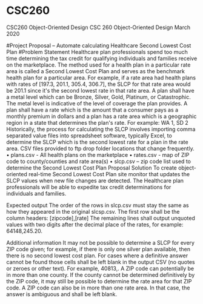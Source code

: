 # CSC260
CSC260 Object-Oriented Design
CSC 260 Object-Oriented Design
March 2020

#Project Proposal – Automate calculating Healthcare Second Lowest Cost Plan
#Problem Statement
Healthcare plan professionals spend too much time determining the tax credit for qualifying individuals and families receive on the marketplace.  The method used for a health plan in a particular rate area is called a Second Lowest Cost Plan and serves as the benchmark health plan for a particular area.
For example, if a rate area had health plans with rates of [197.3, 201.1, 305.4, 306.7], the SLCP for that rate area would be 201.1 since it's the second lowest rate in that rate area.
A plan shall have a metal level which can be Bronze, Silver, Gold, Platinum, or Catastrophic. The metal level is indicative of the level of coverage the plan provides. 
A plan shall have a rate which is the amount that a consumer pays as a monthly premium in dollars and a plan has a rate area which is a geographic region in a state that determines the plan's rate.  For example: WA 1, SD 2
Historically, the process for calculating the SLCP involves importing comma separated value files into spreadsheet software, typically Excel, to determine the SLCP which is the second lowest rate for a plan in the rate area.
CSV files provided to ftp drop folder locations that change frequently.
•	plans.csv - All health plans on the marketplace
•	rates.csv - map of ZIP code to county/counties and rate area(s)
•	slcp.csv – zip code list used to determine the Second Lowest Cost Plan
Proposal Solution
To create object-oriented real-time Second Lowest Cost Plan site monitor that updates the SLCP values when new file changes are detected.  The Healthcare plan professionals will be able to expedite tax credit determinations for individuals and families. 

Expected output
The order of the rows in slcp.csv must stay the same as how they appeared in the original slcsp.csv. The first row shall be the column headers: [zipcode],[rate] The remaining lines shall output unquoted values with two digits after the decimal place of the rates, for example: 64148,245.20.

Additional information
It may not be possible to determine a SLCP for every ZIP code given; for example, if there is only one silver plan available, then there is no second lowest cost plan. For cases where a definitive answer cannot be found those cells shall be left blank in the output CSV (no quotes or zeroes or other text). For example, 40813,. A ZIP code can potentially be in more than one county. If the county cannot be determined definitively by the ZIP code, it may still be possible to determine the rate area for that ZIP code. A ZIP code can also be in more than one rate area. In that case, the answer is ambiguous and shall be left blank.
